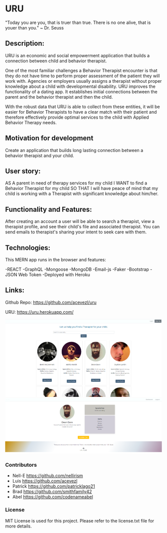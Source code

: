 # URU

"Today you are you, that is truer than true. There is no one alive, that is youer than you." ~ Dr. Seuss

## Description:

URU is an economic and social empowerment application that builds a connection between child and behavior therapist.

One of the most familiar challenges a Behavior Therapist encounter is that they do not have time to perform proper assessment of the patient they will work with.
Agencies or employers usually assigns a therapist without proper knowledge about a child with developmental disability.
URU improves the functionality of a dating app. It establishes initial connections between the parent and the behavior therapist and then the child.

With the robust data that URU is able to collect from these entities, it will be easier for Behavior Therapists to have a clear match with their patient and therefore
effectively provide optimal services to the child with Applied Behavior Therapy needs.

## Motivation for development

Create an application that builds long lasting connection between a behavior therapist and your child.

## User story:

AS A parent in need of therapy services for my child
I WANT to find a Behavior Therapist for my child
SO THAT I will have peace of mind that my child is working with a Therapist with significant knowledge about him/her.

## Functionality and Features:

After creating an account a user will be able to search a therapist, view a therapist profile, and see their child's file and associated therapist. You can send emails to therapist's sharing your intent to seek care with them.

## Technologies:

This MERN app runs in the browser and features:

-REACT
-GraphQL
-Mongoose
-MongoDB
-Email-js
-Faker
-Bootstrap
-JSON Web Token
-Deployed with Heroku

## Links:

Github Repo: https://github.com/acevezl/uru

URU: https://uru.herokuapp.com/

![](2021-08-24-16-21-41.png)
![](2021-08-24-16-23-58.png)

### Contributors

- Nell-E https://github.com/nellirism
- Luis https://github.com/acevezl
- Patrick https://github.com/patricklago21
- Brad https://github.com/smithfamily42
- Abel https://github.com/codenameabel

### License

MIT License is used for this project. Please refer to the license.txt file for more details.
